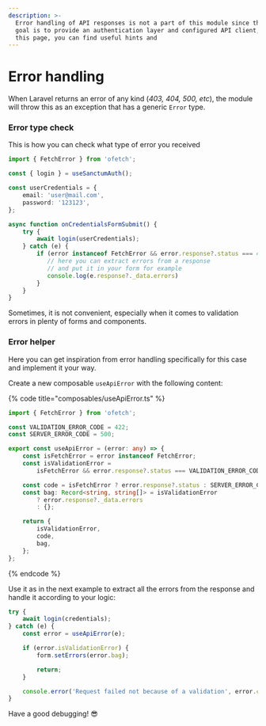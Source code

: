 ```yaml
---
description: >-
  Error handling of API responses is not a part of this module since the main
  goal is to provide an authentication layer and configured API client, but on
  this page, you can find useful hints and
---
```


# Error handling

When Laravel returns an error of any kind (_403, 404, 500, etc_), the module will throw this as an exception that has a generic `Error` type.&#x20;

### Error type check

This is how you can check what type of error you received

```typescript
import { FetchError } from 'ofetch';

const { login } = useSanctumAuth();

const userCredentials = {
    email: 'user@mail.com',
    password: '123123',
};

async function onCredentialsFormSubmit() {
    try {
        await login(userCredentials);
    } catch (e) {
        if (error instanceof FetchError && error.response?.status === 422) {
           // here you can extract errors from a response 
           // and put it in your form for example
           console.log(e.response?._data.errors)
        }
    }
}
```

Sometimes, it is not convenient, especially when it comes to validation errors in plenty of forms and components.&#x20;

### Error helper

Here you can get inspiration from error handling specifically for this case and implement it your way.

Create a new composable `useApiError` with the following content:

{% code title="composables/useApiError.ts" %}
```typescript
import { FetchError } from 'ofetch';

const VALIDATION_ERROR_CODE = 422;
const SERVER_ERROR_CODE = 500;

export const useApiError = (error: any) => {
    const isFetchError = error instanceof FetchError;
    const isValidationError =
        isFetchError && error.response?.status === VALIDATION_ERROR_CODE;

    const code = isFetchError ? error.response?.status : SERVER_ERROR_CODE;
    const bag: Record<string, string[]> = isValidationError
        ? error.response?._data.errors
        : {};

    return {
        isValidationError,
        code,
        bag,
    };
};
```
{% endcode %}

Use it as in the next example to extract all the errors from the response and handle it according to your logic:

```typescript
try {
    await login(credentials);
} catch (e) {
    const error = useApiError(e);

    if (error.isValidationError) {
        form.setErrors(error.bag);

        return;
    }

    console.error('Request failed not because of a validation', error.code);
}
```

Have a good debugging! 😎
